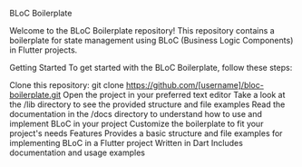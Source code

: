 BLoC Boilerplate



Welcome to the BLoC Boilerplate repository! This repository contains a boilerplate for state management using BLoC (Business Logic Components) in Flutter projects.

Getting Started
To get started with the BLoC Boilerplate, follow these steps:

Clone this repository: git clone https://github.com/[username]/bloc-boilerplate.git
Open the project in your preferred text editor
Take a look at the /lib directory to see the provided structure and file examples
Read the documentation in the /docs directory to understand how to use and implement BLoC in your project
Customize the boilerplate to fit your project's needs
Features
Provides a basic structure and file examples for implementing BLoC in a Flutter project
Written in Dart
Includes documentation and usage examples
